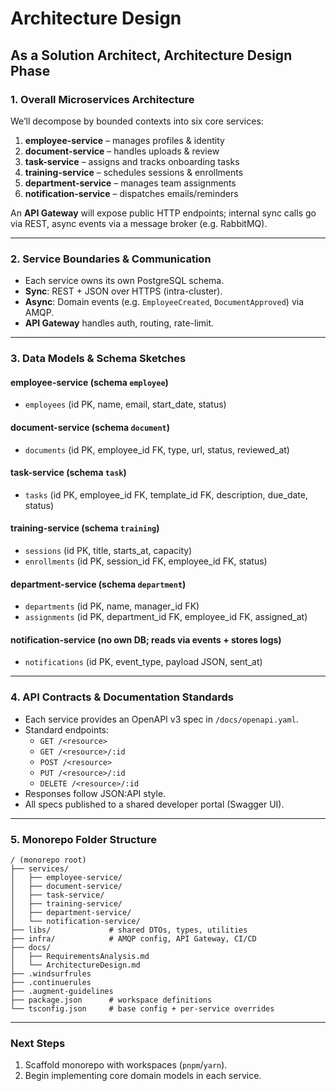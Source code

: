 # Architecture Design

## As a Solution Architect, Architecture Design Phase

### 1. Overall Microservices Architecture
We’ll decompose by bounded contexts into six core services:
1. **employee-service** – manages profiles & identity
2. **document-service** – handles uploads & review
3. **task-service** – assigns and tracks onboarding tasks
4. **training-service** – schedules sessions & enrollments
5. **department-service** – manages team assignments
6. **notification-service** – dispatches emails/reminders

An **API Gateway** will expose public HTTP endpoints; internal sync calls go via REST, async events via a message broker (e.g. RabbitMQ).

---

### 2. Service Boundaries & Communication
- Each service owns its own PostgreSQL schema.
- **Sync**: REST + JSON over HTTPS (intra-cluster).
- **Async**: Domain events (e.g. `EmployeeCreated`, `DocumentApproved`) via AMQP.
- **API Gateway** handles auth, routing, rate-limit.

---

### 3. Data Models & Schema Sketches

#### employee-service (schema `employee`)
- `employees` (id PK, name, email, start_date, status)

#### document-service (schema `document`)
- `documents` (id PK, employee_id FK, type, url, status, reviewed_at)

#### task-service (schema `task`)
- `tasks` (id PK, employee_id FK, template_id FK, description, due_date, status)

#### training-service (schema `training`)
- `sessions` (id PK, title, starts_at, capacity)
- `enrollments` (id PK, session_id FK, employee_id FK, status)

#### department-service (schema `department`)
- `departments` (id PK, name, manager_id FK)
- `assignments` (id PK, department_id FK, employee_id FK, assigned_at)

#### notification-service (no own DB; reads via events + stores logs)
- `notifications` (id PK, event_type, payload JSON, sent_at)

---

### 4. API Contracts & Documentation Standards
- Each service provides an OpenAPI v3 spec in `/docs/openapi.yaml`.
- Standard endpoints:
  - `GET /<resource>`
  - `GET /<resource>/:id`
  - `POST /<resource>`
  - `PUT /<resource>/:id`
  - `DELETE /<resource>/:id`
- Responses follow JSON:API style.
- All specs published to a shared developer portal (Swagger UI).

---

### 5. Monorepo Folder Structure
```
/ (monorepo root)
├── services/
│   ├── employee-service/
│   ├── document-service/
│   ├── task-service/
│   ├── training-service/
│   ├── department-service/
│   └── notification-service/
├── libs/             # shared DTOs, types, utilities
├── infra/            # AMQP config, API Gateway, CI/CD
├── docs/
│   ├── RequirementsAnalysis.md
│   └── ArchitectureDesign.md
├── .windsurfrules
├── .continuerules
├── .augment-guidelines
├── package.json      # workspace definitions
└── tsconfig.json     # base config + per-service overrides
```

---

### Next Steps
1. Scaffold monorepo with workspaces (`pnpm`/`yarn`).
2. Begin implementing core domain models in each service.
